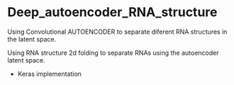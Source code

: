 # Deep_autoencoder_RNA_structure
Using Convolutional AUTOENCODER to separate diferent RNA structures in the latent space.

Using RNA structure 2d folding to separate RNAs using the  autoencoder latent  space.

- Keras implementation
